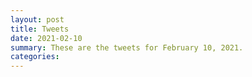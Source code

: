 ```yaml
---
layout: post
title: Tweets
date: 2021-02-10
summary: These are the tweets for February 10, 2021.
categories:
---
```


